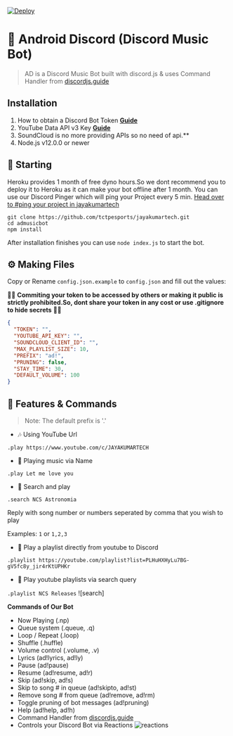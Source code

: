 [![Deploy](https://www.herokucdn.com/deploy/button.svg)](https://heroku.com/deploy?template=https://github.com/eritislami/evobot)

# 🤖 Android Discord (Discord Music Bot)
> AD is a Discord Music Bot built with discord.js & uses Command Handler from [discordjs.guide](https://discordjs.guide)

## Installation

1. How to obtain a Discord Bot Token **[Guide](https://discordjs.guide/preparations/setting-up-a-bot-application.html#creating-your-bot)**
2. YouTube Data API v3 Key **[Guide](https://developers.google.com/youtube/v3/getting-started)**  
3. SoundCloud is no more providing APIs so no need of api.**
4. Node.js v12.0.0 or newer

## 🏁 Starting

Heroku provides 1 month of free dyno hours.So we dont recommend you to deploy it to Heroku as it can make your bot offline after 1 month.
You can use our Discord Pinger which will ping your Project every 5 min.
[Head over to #ping your project in jayakumartech](https://discord.gg/4W8Yq8and9)

```
git clone https://github.com/tctpesports/jayakumartech.git
cd admusicbot
npm install
```

After installation finishes you can use `node index.js` to start the bot.

## ⚙️ Making Files

Copy or Rename `config.json.example` to `config.json` and fill out the values:

🚨🚨 **Commiting your token to be accessed by others or making it public is strictly prohibited.So, dont share your token in any cost or use .gitignore to hide secrets** 🚨🚨

```json
{
  "TOKEN": "",
  "YOUTUBE_API_KEY": "",
  "SOUNDCLOUD_CLIENT_ID": "",
  "MAX_PLAYLIST_SIZE": 10,
  "PREFIX": "ad!",
  "PRUNING": false,
  "STAY_TIME": 30,
  "DEFAULT_VOLUME": 100
}
```

## 📝 Features & Commands

> Note: The default prefix is '.'

* 🎶 Using YouTube Url

`.play https://www.youtube.com/c/JAYAKUMARTECH`

* 🔎 Playing music via Name

`.play Let me love you`

* 🔎 Search and play

`.search NCS Astronomia`

Reply with song number or numbers seperated by comma that you wish to play

Examples: `1` or `1,2,3`

* 📃 Play a playlist directly from youtube to Discord

`.playlist https://youtube.com/playlist?list=PLHuHXHyLu7BG-gV5fc8y_jir4rKtUPHKr`


* 🔎 Play youtube playlists via search query

`.playlist NCS Releases`
![search]

**Commands of Our Bot**

* Now Playing (.np)
* Queue system (.queue, .q)
* Loop / Repeat (.loop)
* Shuffle (.huffle)
* Volume control (.volume, .v)
* Lyrics (ad!lyrics, ad!ly)
* Pause (ad!pause)
* Resume (ad!resume, ad!r)
* Skip (ad!skip, ad!s)
* Skip to song # in queue (ad!skipto, ad!st)
* Remove song # from queue (ad!remove, ad!rm)
* Toggle pruning of bot messages (ad!pruning)
* Help (ad!help, ad!h)
* Command Handler from [discordjs.guide](https://discordjs.guide/)
* Controls your Discord Bot via Reactions
![reactions](https://cdn.discordapp.com/attachments/785811074603024386/785897940341489704/IMG_20201208_212707.jpg)
